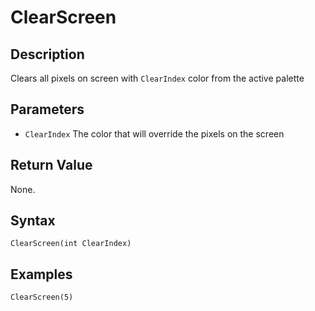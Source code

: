 # ClearScreen

## Description
Clears all pixels on screen with `ClearIndex` color from the active palette

## Parameters
- `ClearIndex`
The color that will override the pixels on the screen

## Return Value
None.

## Syntax
```
ClearScreen(int ClearIndex)
```

## Examples
```
ClearScreen(5)
```